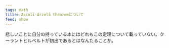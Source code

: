 ```yaml
---
tags: math
title: Ascoli-Arzelà theoremについて
feed: show
---
```


悲しいことに自分の持っている本にはどれもこの定理について載っていない。クーラントヒルベルトが初出であるとはなんたることか。